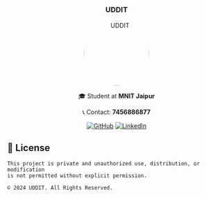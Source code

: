 <div align="center">
  
  ### **UDDIT**
  
  <img src="https://avatars.githubusercontent.com/u/UDDITwork" alt="UDDIT" width="150px" style="border-radius:50%">
  
  🎓 Student at **MNIT Jaipur**
  
  📞 Contact: **7456886877**
  
  [![GitHub](https://img.shields.io/badge/GitHub-UDDITwork-blue?style=for-the-badge&logo=github)](https://github.com/UDDITwork)
  [![LinkedIn](https://img.shields.io/badge/LinkedIn-lorduddit-blue?style=for-the-badge&logo=linkedin)](https://linkedin.com/in/lorduddit)

</div>

## 📜 License

```plaintext
This project is private and unauthorized use, distribution, or modification 
is not permitted without explicit permission.

© 2024 UDDIT. All Rights Reserved.
